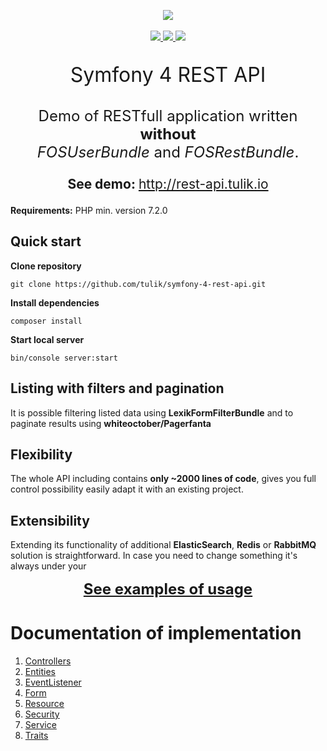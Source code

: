 <p align="center">
<a href="https://insight.symfony.com/projects/48af693f-97d3-4f11-a697-3e6ec9ff7e3c">
	<img src="https://insight.symfony.com/projects/48af693f-97d3-4f11-a697-3e6ec9ff7e3c/big.svg"/>
</a>
<br/>
<br/>
<a href="https://travis-ci.org/tulik/symfony-4-rest-api.svg?branch=master">
	<img src="https://travis-ci.org/tulik/symfony-4-rest-api.svg?branch=master"/>

<a href="https://scrutinizer-ci.com/g/tulik/symfony-4-rest-api/?branch=master">
	<img src="https://scrutinizer-ci.com/g/tulik/symfony-4-rest-api/badges/coverage.png?b=master"/>
</a>

<a href="https://scrutinizer-ci.com/g/tulik/symfony-4-rest-api/?branch=master">
	<img src="https://scrutinizer-ci.com/g/tulik/symfony-4-rest-api/badges/quality-score.png?b=master"/>
</a>

</p>

<p style="font-size: 32px;" align="center"> Symfony 4 REST API</p>

<p style="font-size: 24px;" align="center">  Demo of RESTfull application written <br/><strong>without</strong><br/> <i>FOSUserBundle</i> and <i>FOSRestBundle</i>. </p>

<p style="font-size: 1.5em;" align="center"><strong>See demo: </strong> <a href="http://rest-api.tulik.io">http://rest-api.tulik.io</a></p>


**Requirements:** PHP min. version 7.2.0

## Quick start

**Clone repository**

```
git clone https://github.com/tulik/symfony-4-rest-api.git
```

**Install dependencies**

```
composer install
```

**Start local server**

```
bin/console server:start
```

## Listing with filters and pagination
It is possible filtering listed data using **LexikFormFilterBundle** and to paginate results using **whiteoctober/Pagerfanta**

## Flexibility
The whole API including contains **only ~2000 lines of code**, gives you full control possibility easily adapt it with an existing project.

## Extensibility
 Extending its functionality of additional **ElasticSearch**, **Redis** or **RabbitMQ** solution is straightforward. In case you need to change something it's always under your 

<p align="center">
<strong><a style="font-size: 24px;" href="EXAMPLES.md">See examples of usage</a></strong>
</p>

# Documentation of implementation
1. [Controllers](tree/master/src/Controller)
2. [Entities](tree/master/src/Entity)
3. [EventListener](tree/master/src/EventListener)
4. [Form](tree/master/src/EventListener)
5. [Resource](tree/master/src/Resource)
6. [Security](tree/master/src/Security)
7. [Service](tree/master/src/Service)
8. [Traits](tree/master/src/Traits)